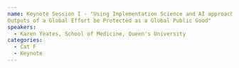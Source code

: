 ```yaml
---
name: Keynote Session I - "Using Implementation Science and AI approaches to Radically Improve Cervical Cancer Prevention Globally - Can the
Outputs of a Global Effort be Protected as a Global Public Good"
speakers:
  - Karen Yeates, School of Medicine, Queen's University
categories:
  - Cat F
  - Keynote
---
```


